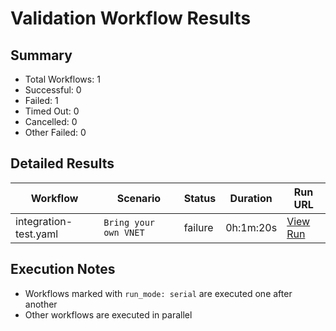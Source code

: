 # Validation Workflow Results

## Summary
- Total Workflows: 1
- Successful: 0
- Failed: 1
- Timed Out: 0
- Cancelled: 0
- Other Failed: 0

## Detailed Results

| Workflow | Scenario | Status | Duration | Run URL |
|----------|----------|---------|-----------|----------|
| integration-test.yaml | `Bring your own VNET` | failure | 0h:1m:20s | [View Run](https://github.com/azure-javaee/azure.websphere-traditional.singleserver/actions/runs/16559281382) |


## Execution Notes
- Workflows marked with `run_mode: serial` are executed one after another
- Other workflows are executed in parallel

